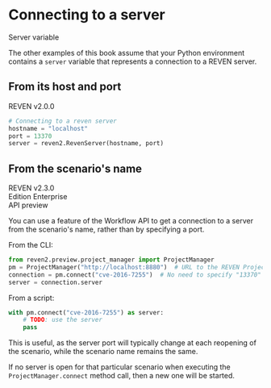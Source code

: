 # Connecting to a server

<div class="bulma">
  <div class="message is-info">
     <div class="message-header">
         Server variable
     </div>
     <div class="message-body content">
         <p>
         The other examples of this book assume that your Python environment contains a <code>server</code> variable that represents a connection to a REVEN server.
         </p>
     </div>
  </div>
</div>

## From its host and port

<div class="bulma">
<div class="field is-grouped is-grouped-multiline">
  <div class="control">
    <div class="tags has-addons">
      <span class="tag is-dark">REVEN</span>
      <span class="tag is-info">v2.0.0</span>
    </div>
  </div>

</div>
</div>

```py
# Connecting to a reven server
hostname = "localhost"
port = 13370
server = reven2.RevenServer(hostname, port)
```

## From the scenario's name

<div class="bulma">
<div class="field is-grouped is-grouped-multiline">
  <div class="control">
    <div class="tags has-addons">
      <span class="tag is-dark">REVEN</span>
      <span class="tag is-info">v2.3.0</span>
    </div>
  </div>

  <div class="control">
    <div class="tags has-addons">
      <span class="tag is-dark">Edition</span>
      <span class="tag is-info">Enterprise</span>
    </div>
  </div>

  <div class="control">
    <div class="tags has-addons">
      <span class="tag is-dark">API</span>
      <span class="tag is-warning">preview</span>
    </div>
  </div>

</div>
</div>

You can use a feature of the Workflow API to get a connection to a server from the scenario's name, rather than by specifying a port.

From the CLI:

```py
from reven2.preview.project_manager import ProjectManager
pm = ProjectManager("http://localhost:8880")  # URL to the REVEN Project Manager
connection = pm.connect("cve-2016-7255")  # No need to specify "13370"
server = connection.server
```

From a script:

```py
with pm.connect("cve-2016-7255") as server:
    # TODO: use the server
    pass
```

This is useful, as the server port will typically change at each reopening of the scenario, while the scenario name remains the same.

If no server is open for that particular scenario when executing the `ProjectManager.connect` method call, then a new one will be started.
